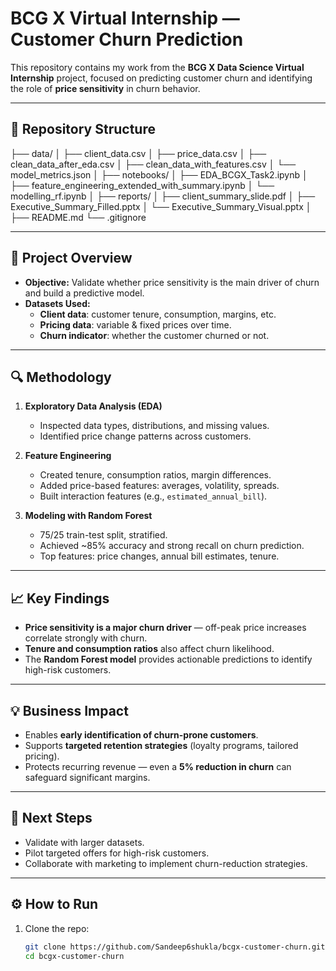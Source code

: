 # BCG X Virtual Internship — Customer Churn Prediction

This repository contains my work from the **BCG X Data Science Virtual Internship** project, focused on predicting customer churn and identifying the role of **price sensitivity** in churn behavior.

---

## 📂 Repository Structure
├── data/
│ ├── client_data.csv
│ ├── price_data.csv
│ ├── clean_data_after_eda.csv
│ ├── clean_data_with_features.csv
│ └── model_metrics.json
│
├── notebooks/
│ ├── EDA_BCGX_Task2.ipynb
│ ├── feature_engineering_extended_with_summary.ipynb
│ └── modelling_rf.ipynb
│
├── reports/
│ ├── client_summary_slide.pdf
│ ├── Executive_Summary_Filled.pptx
│ └── Executive_Summary_Visual.pptx
│
├── README.md
└── .gitignore


---

## 🧾 Project Overview
- **Objective:** Validate whether price sensitivity is the main driver of churn and build a predictive model.  
- **Datasets Used:**
  - **Client data**: customer tenure, consumption, margins, etc.
  - **Pricing data**: variable & fixed prices over time.
  - **Churn indicator**: whether the customer churned or not.

---

## 🔍 Methodology
1. **Exploratory Data Analysis (EDA)**  
   - Inspected data types, distributions, and missing values.  
   - Identified price change patterns across customers.  

2. **Feature Engineering**  
   - Created tenure, consumption ratios, margin differences.  
   - Added price-based features: averages, volatility, spreads.  
   - Built interaction features (e.g., `estimated_annual_bill`).  

3. **Modeling with Random Forest**  
   - 75/25 train-test split, stratified.  
   - Achieved ~85% accuracy and strong recall on churn prediction.  
   - Top features: price changes, annual bill estimates, tenure.  

---

## 📈 Key Findings
- **Price sensitivity is a major churn driver** — off-peak price increases correlate strongly with churn.  
- **Tenure and consumption ratios** also affect churn likelihood.  
- The **Random Forest model** provides actionable predictions to identify high-risk customers.  

---

## 💡 Business Impact
- Enables **early identification of churn-prone customers**.  
- Supports **targeted retention strategies** (loyalty programs, tailored pricing).  
- Protects recurring revenue — even a **5% reduction in churn** can safeguard significant margins.  

---

## 🚀 Next Steps
- Validate with larger datasets.  
- Pilot targeted offers for high-risk customers.  
- Collaborate with marketing to implement churn-reduction strategies.  

---

## ⚙️ How to Run
1. Clone the repo:
   ```bash
   git clone https://github.com/Sandeep6shukla/bcgx-customer-churn.git
   cd bcgx-customer-churn



